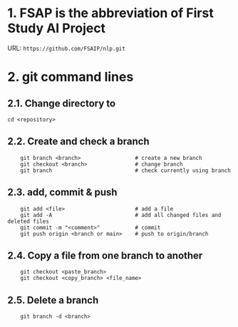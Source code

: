 # 1.    FSAP is the abbreviation of First Study AI Project

URL: ```https://github.com/FSAIP/nlp.git```


# 2. git command lines
## 2.1. Change directory to <repository>
``` cd <repository> ```

## 2.2. Create and check a branch
```
    git branch <branch> 	            # create a new branch
    git checkout <branch>      	        # change branch
    git branch                          # check currently using branch
```
## 2.3. add, commit & push
```
    git add <file>   	                # add a file
    git add -A                   	    # add all changed files and deleted files
    git commit -m "<comment>"           # commit
    git push origin <branch or main>    # push to origin/branch
```

## 2.4. Copy a file from one branch to another
```
    git checkout <paste_branch>
    git checkout <copy_branch> <file_name> 
```

## 2.5. Delete a branch
```
    git branch -d <branch>
```
